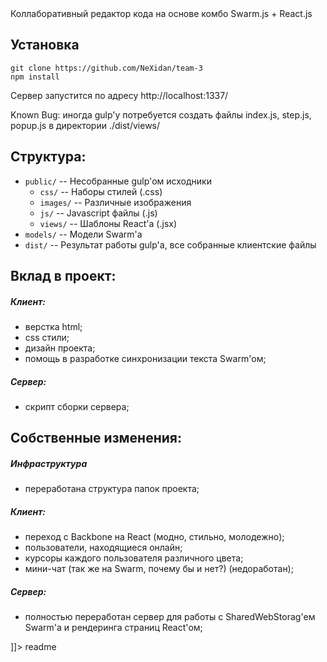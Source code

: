 <snippet>
  <content><![CDATA[
# ${1:Яндекс.Код}
 
Коллаборативный редактор кода на основе комбо Swarm.js + React.js
 
## Установка
 
    git clone https://github.com/NeXidan/team-3
    npm install

Сервер запустится по адресу http://localhost:1337/

Known Bug: иногда gulp'y потребуется создать файлы index.js, step.js, popup.js в директории ./dist/views/

## Структура:

- `public/` -- Несобранные gulp'ом исходники
    - `css/` -- Наборы стилей (.css)
    - `images/` -- Различные изображения
    - `js/` -- Javascript файлы (.js)
    - `views/` -- Шаблоны React'a (.jsx)
- `models/` -- Модели Swarm'a
- `dist/` -- Результат работы gulp'a, все собранные клиентские файлы
 
## Вклад в проект:

##### Клиент:
- верстка html;
- css стили;
- дизайн проекта;
- помощь в разработке синхронизации текста Swarm'ом;

##### Сервер:
- скрипт сборки сервера;

## Собственные изменения:

##### Инфраструктура
- переработана структура папок проекта;

##### Клиент:
- переход с Backbone на React (модно, стильно, молодежно);
- пользователи, находящиеся онлайн;
- курсоры каждого пользователя различного цвета;
- мини-чат (так же на Swarm, почему бы и нет?) (недоработан);

##### Сервер:
- полностью переработан сервер для работы с SharedWebStorag'ем Swarm'a и рендеринга страниц React'ом;

]]></content>
  <tabTrigger>readme</tabTrigger>
</snippet>